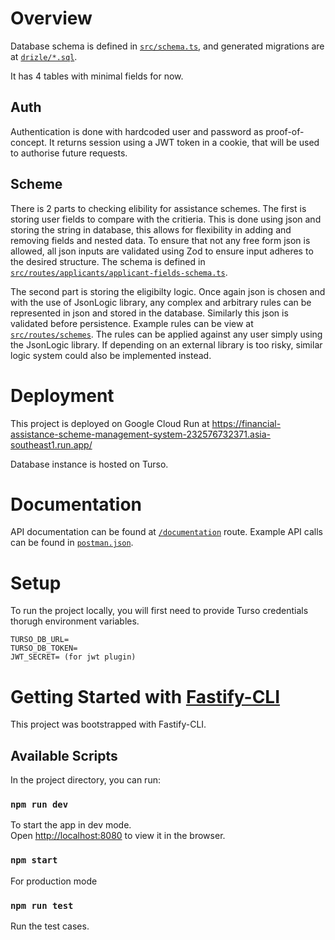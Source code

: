 # Overview

Database schema is defined in [`src/schema.ts`](src/schema.ts), and generated migrations are at [`drizle/*.sql`](drizzle).

It has 4 tables with minimal fields for now.

## Auth

Authentication is done with hardcoded user and password as proof-of-concept. It returns session using a JWT token in a cookie, that will be used to authorise future requests.

## Scheme

There is 2 parts to checking elibility for assistance schemes. The first is storing user fields to compare with the critieria. This is done using json and storing the string in database, this allows for flexibility in adding and removing fields and nested data. To ensure that not any free form json is allowed, all json inputs are validated using Zod to ensure input adheres to the desired structure. The schema is defined in [`src/routes/applicants/applicant-fields-schema.ts`](src/routes/applicants/applicant-fields-schema.ts).

The second part is storing the eligibilty logic. Once again json is chosen and with the use of JsonLogic library, any complex and arbitrary rules can be represented in json and stored in the database. Similarly this json is validated before persistence. Example rules can be view at [`src/routes/schemes`](src/routes/schemes). The rules can be applied against any user simply using the JsonLogic library. If depending on an external library is too risky, similar logic system could also be implemented instead.

# Deployment

This project is deployed on Google Cloud Run at https://financial-assistance-scheme-management-system-232576732371.asia-southeast1.run.app/

Database instance is hosted on Turso.

# Documentation

API documentation can be found at [`/documentation`](https://financial-assistance-scheme-management-system-232576732371.asia-southeast1.run.app/documentation) route. Example API calls can be found in [`postman.json`](postman.json).

# Setup

To run the project locally, you will first need to provide Turso credentials thorugh environment variables.

```
TURSO_DB_URL=
TURSO_DB_TOKEN=
JWT_SECRET= (for jwt plugin)
```

# Getting Started with [Fastify-CLI](https://www.npmjs.com/package/fastify-cli)

This project was bootstrapped with Fastify-CLI.

## Available Scripts

In the project directory, you can run:

### `npm run dev`

To start the app in dev mode.\
Open [http://localhost:8080](http://localhost:8080) to view it in the browser.

### `npm start`

For production mode

### `npm run test`

Run the test cases.

